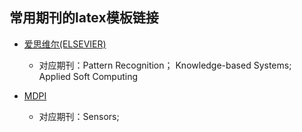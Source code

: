 ## 常用期刊的latex模板链接

- [爱思维尔(ELSEVIER)](https://www.elsevier.com/authors/policies-and-guidelines/latex-instructions) 
  - 对应期刊：Pattern Recognition； Knowledge-based Systems; Applied Soft Computing

- [MDPI](https://www.mdpi.com/authors/latex)
  - 对应期刊：Sensors;

